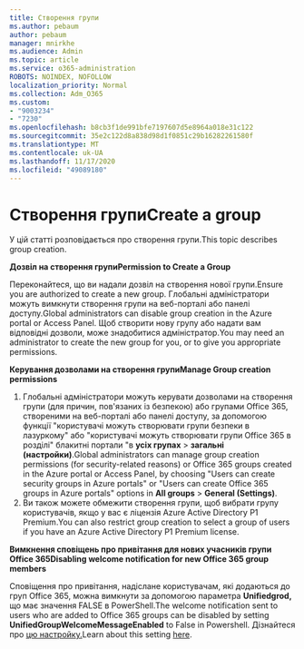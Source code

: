 ```yaml
---
title: Створення групи
ms.author: pebaum
author: pebaum
manager: mnirkhe
ms.audience: Admin
ms.topic: article
ms.service: o365-administration
ROBOTS: NOINDEX, NOFOLLOW
localization_priority: Normal
ms.collection: Adm_O365
ms.custom:
- "9003234"
- "7230"
ms.openlocfilehash: b8cb3f1de991bfe7197607d5e8964a018e31c122
ms.sourcegitcommit: 35e2c122d8a838d98d1f0851c29b16282261580f
ms.translationtype: MT
ms.contentlocale: uk-UA
ms.lasthandoff: 11/17/2020
ms.locfileid: "49089180"
---
```

# <a name="create-a-group"></a><span data-ttu-id="3fcc9-102">Створення групи</span><span class="sxs-lookup"><span data-stu-id="3fcc9-102">Create a group</span></span>

<span data-ttu-id="3fcc9-103">У цій статті розповідається про створення групи.</span><span class="sxs-lookup"><span data-stu-id="3fcc9-103">This topic describes group creation.</span></span>

<span data-ttu-id="3fcc9-104">**Дозвіл на створення групи**</span><span class="sxs-lookup"><span data-stu-id="3fcc9-104">**Permission to Create a Group**</span></span>

<span data-ttu-id="3fcc9-105">Переконайтеся, що ви надали дозвіл на створення нової групи.</span><span class="sxs-lookup"><span data-stu-id="3fcc9-105">Ensure you are authorized to create a new group.</span></span> <span data-ttu-id="3fcc9-106">Глобальні адміністратори можуть вимкнути створення групи на веб-порталі або панелі доступу.</span><span class="sxs-lookup"><span data-stu-id="3fcc9-106">Global administrators can disable group creation in the Azure portal or Access Panel.</span></span> <span data-ttu-id="3fcc9-107">Щоб створити нову групу або надати вам відповідні дозволи, може знадобитися адміністратор.</span><span class="sxs-lookup"><span data-stu-id="3fcc9-107">You may need an administrator to create the new group for you, or to give you appropriate permissions.</span></span>

<span data-ttu-id="3fcc9-108">**Керування дозволами на створення групи**</span><span class="sxs-lookup"><span data-stu-id="3fcc9-108">**Manage Group creation permissions**</span></span>

1. <span data-ttu-id="3fcc9-109">Глобальні адміністратори можуть керувати дозволами на створення групи (для причин, пов'язаних із безпекою) або групами Office 365, створеними на веб-порталі або панелі доступу, за допомогою функції "користувачі можуть створювати групи безпеки в лазуркому" або "користувачі можуть створювати групи Office 365 в розділі" блакитні портали "в **усіх групах**  >  **загальні (настройки)**.</span><span class="sxs-lookup"><span data-stu-id="3fcc9-109">Global administrators can manage group creation permissions (for security-related reasons) or Office 365 groups created in the Azure portal or Access Panel, by choosing "Users can create security groups in Azure portals" or "Users can create Office 365 groups in Azure portals" options in **All groups** > **General (Settings)**.</span></span>
2. <span data-ttu-id="3fcc9-110">Ви також можете обмежити створення групи, щоб вибрати групу користувачів, якщо у вас є ліцензія Azure Active Directory P1 Premium.</span><span class="sxs-lookup"><span data-stu-id="3fcc9-110">You can also restrict group creation to select a group of users if you have an Azure Active Directory P1 Premium license.</span></span>

<span data-ttu-id="3fcc9-111">**Вимкнення сповіщень про привітання для нових учасників групи Office 365**</span><span class="sxs-lookup"><span data-stu-id="3fcc9-111">**Disabling welcome notification for new Office 365 group members**</span></span>

<span data-ttu-id="3fcc9-112">Сповіщення про привітання, надіслане користувачам, які додаються до груп Office 365, можна вимкнути за допомогою параметра **Unifiedgrod,** що має значення FALSE в PowerShell.</span><span class="sxs-lookup"><span data-stu-id="3fcc9-112">The welcome notification sent to users who are added to Office 365 groups can be disabled by setting **UnifiedGroupWelcomeMessageEnabled** to False in Powershell.</span></span> <span data-ttu-id="3fcc9-113">Дізнайтеся про [цю настройку.](https://docs.microsoft.com/powershell/module/exchange/set-unifiedgroup?view=exchange-ps&preserve-view=true)</span><span class="sxs-lookup"><span data-stu-id="3fcc9-113">Learn about this setting [here](https://docs.microsoft.com/powershell/module/exchange/set-unifiedgroup?view=exchange-ps&preserve-view=true).</span></span>

